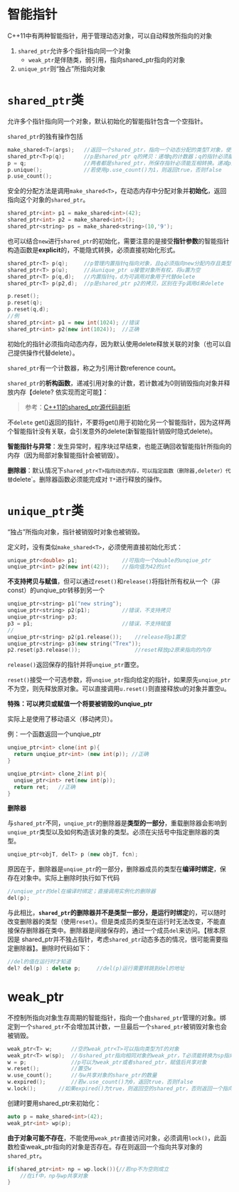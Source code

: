 # 智能指针

C++11中有两种智能指针，用于管理动态对象，可以自动释放所指向的对象

1.  `shared_ptr`允许多个指针指向同一个对象
    -   `weak_ptr`是伴随类，弱引用，指向shared_ptr指向的对象
2.  `unique_ptr`则“独占”所指向对象

# `shared_ptr`类

允许多个指针指向同一个对象，默认初始化的智能指针包含一个空指针。

`shared_ptr`的独有操作包括

```c++
make_shared<T>(args); 	//返回一个shared_ptr，指向一个动态分配的类型T对象，使用args初始化
shared_ptr<T>p(q); 		//p是shared_ptr q的拷贝：递增q的计数器；q的指针必须能转换为T*
p = q;					//两者都是shared_ptr，所保存指针必须能互相转换。递减p原来指向对象的引用计数，递增q的引用对象。（若p原指向对象计数变为0，则自动销毁）
p.unique();				//若使用p.use_count()为1，则返回true，否则false
p.use_count();
```

安全的分配方法是调用`make_shared<T>`，在动态内存中分配对象并**初始化**，返回指向这个对象的`shared_ptr`。

```c++
shared_ptr<int> p1 = make_shared<int>(42);
shared_ptr<int> p2 = make_shared<int>();
shared_ptr<string> ps = make_shared<string>(10,'9');
```

也可以结合`new`进行`shared_ptr`的初始化，需要注意的是接受**指针参数**的智能指针构造函数是**explicit**的，不能隐式转换，必须直接初始化形式。

```c++
shared_ptr<T> p(q);		//p管理内置指针q指向对象，且q必须指向new分配内存且类型能转换为T*
shared_ptr<T> p(u);		//从unique_ptr u接管对象所有权，将u置为空
shared_ptr<T> p(q,d);	//内置指针q，d为可调用对象用于代替delete
shared_ptr<T> p(p2,d);	//p是shared_ptr p2的拷贝，区别在于p调用d来delete

p.reset();
p.reset(q);
p.reset(q,d);
//例
shared_ptr<int> p1 = new int(1024);	//错误
shared_ptr<int> p2(new int(1024));	//正确
```

初始化的指针必须指向动态内存，因为默认使用delete释放关联的对象（也可以自己提供操作代替delete）。

`shared_ptr`有一个计数器，称之为引用计数reference count。

`shared_ptr`的**析构函数**，递减引用对象的计数，若计数减为0则销毁指向对象并释放内存【delete? 依实现而定可能】：

>   参考：[C++11的shared_ptr源代码剖析](https://blog.csdn.net/PROGRAM_anywhere/article/details/78204676)

不`delete` get()返回的指针，不要将get()用于初始化另一个智能指针，因为这样两个智能指针没有关联，会引发意外的delete(新智能指针销毁时隐式delete)。

**智能指针与异常**：发生异常时，程序块过早结束，也能正确回收智能指针所指向的内存（因为局部对象智能指针会被销毁）。

**删除器**：默认情况下`shared_ptr<T>指向动态内存，可以指定函数（删除器,deleter）代替`delete`。删除器函数必须能完成对  ``T*``进行释放的操作。



# `unique_ptr`类

“独占”所指向对象，指针被销毁时对象也被销毁。

定义时，没有类似`make_shared<T>`，必须使用直接初始化形式：

```c++
unique_ptr<double> p1;				//可指向一个double的unqiue_ptr
unqiue_ptr<int> p2(new int(42));	//指向值为42的int
```

**不支持拷贝与赋值**，但可以通过`reset()`和`release()`将指针所有权从一个（非const）的unqiue_ptr转移到另一个

```c++
unqiue_ptr<string> p1("new string");
unqiue_ptr<string> p2(p1);			//错误，不支持拷贝
unqiue_ptr<string> p3;
p3 = p1;							//错误，不支持赋值
//
unqiue_ptr<string> p2(p1.release());	//release将p1置空
unqiue_ptr<string> p3(new string("Trex"));
p2.reset(p3.release());					//reset释放p2原来指向的内存
```

`release()`返回保存的指针并将`unqiue_ptr`置空。

`reset()`接受一个可选参数，将`unqiue_ptr`指向给定的指针，如果原先`unqiue_ptr`不为空，则先释放原对象。可以直接调用`u.reset()`则直接释放u的对象并置空u。

**特殊：可以拷贝或赋值一个将要被销毁的unqiue_ptr**

实际上是使用了移动语义（移动拷贝）。

例：一个函数返回一个unqiue_ptr

```c++
unqiue_ptr<int> clone(int p){
  return unqiue_ptr<int> (new int(p)); //正确
}

unqiue_ptr<int> clone_2(int p){
  unqiue_ptr<int> ret(new int(p));
  return ret;	//正确
}
```

**删除器**

与`shared_ptr`不同，`unqiue_ptr`的删除器是**类型的一部分**，重载删除器会影响到`unqiue_ptr`类型以及如何构造该对象的类型。必须在尖括号中指定删除器的类型。

```c++
unqiue_ptr<objT, delT> p (new objT, fcn);
```

原因在于，删除器是`unqiue_ptr`的一部分，删除器成员的类型在**编译时绑定**，保存在对象中。实际上删除时执行如下代码

```c++
//unqiue_ptr的del在编译时绑定；直接调用实例化的删除器
del(p);
```

与此相比，**`shared_ptr`**的删除器并不是类型一部分，是**运行时绑定**的，可以随时改变删除器的类型（使用`reset`）。但是类成员的类型在运行时无法改变，不能直接保存删除器在类中。删除器是间接保存的，通过一个成员`del`来访问。【根本原因是 shared_ptr并不独占指针，考虑`shared_ptr`动态多态的情况，很可能需要指定删除器】。删除时代码如下：

```c++
//del的值在运行时才知道
del? del(p) : delete p; 	//del(p)运行需要转跳到del的地址
```

# weak_ptr

不控制所指向对象生存周期的智能指针，指向一个由`shared_ptr`管理的对象。绑定到一个`shared_ptr`不会增加其计数，一旦最后一个`shared_ptr`被销毁对象也会被销毁。

```c++
weak_ptr<T> w;		//空的weak_ptr<T>可以指向类型为T的对象			
weak_ptr<T> w(sp);	//与shared_ptr指向相同对象的weak_ptr，T必须能转换为sp指向的对象
w = p;				//p可以为weak_ptr或者shared_ptr，赋值后共享对象
w.reset();			//置空w
w.use_count();		//与w共享对象的share_ptr的数量
w.expired();		//若w.use_count()为0，返回true，否则false
w.lock();		//如果expired()为true，则返回空的shared_ptr，否则返回一个指向w对象的shared_ptr
```

创建时要用shared_ptr来初始化：

```c++
auto p = make_shared<int>(42);
weak_ptr<int> wp(p);
```

**由于对象可能不存在**，不能使用`weak_ptr`直接访问对象，必须调用`lock()`，此函数检查weak_ptr指向的对象是否存在。存在则返回一个指向共享对象的`shared_ptr`。

```c++
if(shared_ptr<int> np = wp.lock()){//若np不为空则成立
	//在if中，np与wp共享对象
}
```

​	
